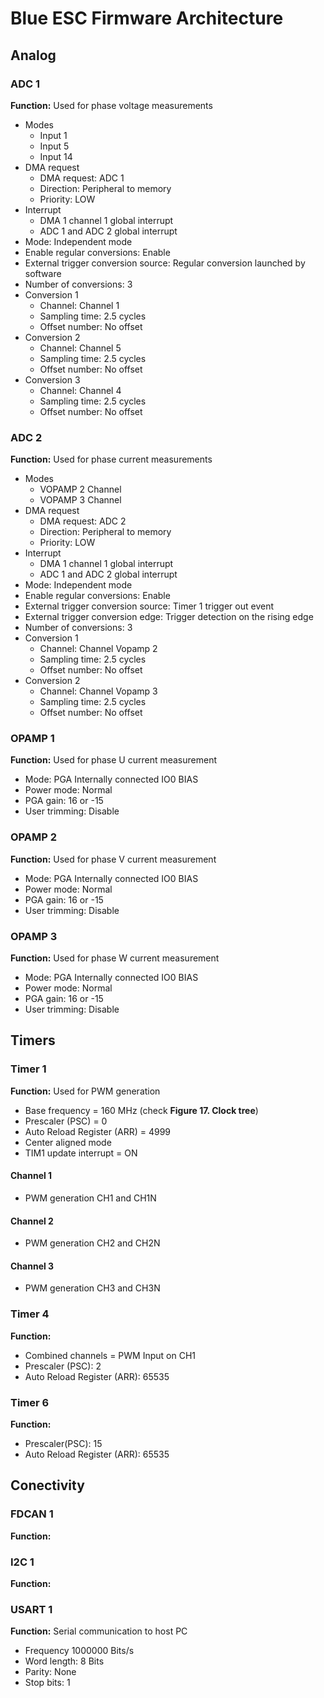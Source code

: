 # Blue ESC Firmware Architecture

## Analog
### ADC 1
**Function:** Used for phase voltage measurements
- Modes
    - Input 1
    - Input 5
    - Input 14
- DMA request
    - DMA request: ADC 1
    - Direction: Peripheral to memory
    - Priority: LOW
- Interrupt
    - DMA 1 channel 1 global interrupt
    - ADC 1 and ADC 2 global interrupt
- Mode: Independent mode
- Enable regular conversions: Enable
- External trigger conversion source: Regular conversion launched by software
- Number of conversions: 3
- Conversion 1
    - Channel: Channel 1
    - Sampling time: 2.5 cycles
    - Offset number: No offset
- Conversion 2
    - Channel: Channel 5
    - Sampling time: 2.5 cycles
    - Offset number: No offset
- Conversion 3
    - Channel: Channel 4
    - Sampling time: 2.5 cycles
    - Offset number: No offset
### ADC 2
**Function:** Used for phase current measurements
- Modes
    - VOPAMP 2 Channel
    - VOPAMP 3 Channel
- DMA request
    - DMA request: ADC 2
    - Direction: Peripheral to memory
    - Priority: LOW
- Interrupt
    - DMA 1 channel 1 global interrupt
    - ADC 1 and ADC 2 global interrupt
- Mode: Independent mode
- Enable regular conversions: Enable
- External trigger conversion source: Timer 1 trigger out event
- External trigger conversion edge: Trigger detection on the rising edge
- Number of conversions: 3
- Conversion 1
    - Channel: Channel Vopamp 2
    - Sampling time: 2.5 cycles
    - Offset number: No offset
- Conversion 2
    - Channel: Channel Vopamp 3
    - Sampling time: 2.5 cycles
    - Offset number: No offset
### OPAMP 1
**Function:** Used for phase U current measurement
- Mode: PGA Internally connected IO0 BIAS
- Power mode: Normal
- PGA gain: 16 or -15
- User trimming: Disable
### OPAMP 2
**Function:** Used for phase V current measurement
- Mode: PGA Internally connected IO0 BIAS
- Power mode: Normal
- PGA gain: 16 or -15
- User trimming: Disable
### OPAMP 3
**Function:** Used for phase W current measurement
- Mode: PGA Internally connected IO0 BIAS
- Power mode: Normal
- PGA gain: 16 or -15
- User trimming: Disable


## Timers

### Timer 1

**Function:** Used for PWM generation
- Base frequency = 160 MHz (check **Figure 17. Clock tree**)
- Prescaler (PSC) = 0
- Auto Reload Register (ARR) = 4999
- Center aligned mode
- TIM1 update interrupt = ON

#### Channel 1
- PWM generation CH1 and CH1N

#### Channel 2
- PWM generation CH2 and CH2N

#### Channel 3
- PWM generation CH3 and CH3N


### Timer 4
**Function:**
- Combined channels = PWM Input on CH1
- Prescaler (PSC): 2
- Auto Reload Register (ARR): 65535

### Timer 6
**Function:**
- Prescaler(PSC): 15
- Auto Reload Register (ARR): 65535

## Conectivity
### FDCAN 1
**Function:**

### I2C 1
**Function:**

### USART 1
**Function:** Serial communication to host PC
- Frequency 1000000 Bits/s
- Word length: 8 Bits
- Parity: None
- Stop bits: 1
 